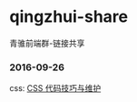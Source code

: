 # qingzhui-share
青骓前端群-链接共享
### 2016-09-26

css:
[CSS 代码技巧与维护](http://www.zcfy.cc/article/css-coding-techniques-x2605-mozilla-hacks-8211-the-web-developer-blog-1244.html)
